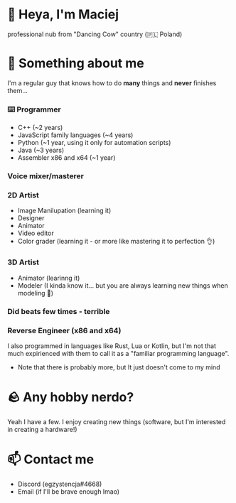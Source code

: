 # 👋 Heya, I'm Maciej
professional nub from "Dancing Cow" country (🇵🇱 Poland)

# 🔭 Something about me
I'm a regular guy that knows how to do **many** things and **never** finishes them...

### ⌨️ Programmer
- C++ (~2 years)
- JavaScript family languages (~4 years)
- Python (~1 year, using it only for automation scripts)
- Java (~3 years)
- Assembler x86 and x64 (~1 year)

### Voice mixer/masterer

### 2D Artist
* Image Manilupation (learning it)
* Designer
* Animator
* Video editor
* Color grader (learning it - or more like mastering it to perfection 👌)

### 3D Artist
* Animator (learinng it)
* Modeler (I kinda know it... but you are always learning new things when modeling 🤣)

### Did beats few times - terrible

### Reverse Engineer (x86 and x64)

I also programmed in languages like Rust, Lua or Kotlin, but I'm not that much expirienced with them to call it as a "familiar programming language".

* Note that there is probably more, but It just doesn't come to my mind

# 🪨 Any hobby nerdo?
Yeah I have a few. I enjoy creating new things (software, but I'm interested in creating a hardware!)

# 📫 Contact me
- Discord (egzystencja#4668)
- Email (if I'll be brave enough lmao)
